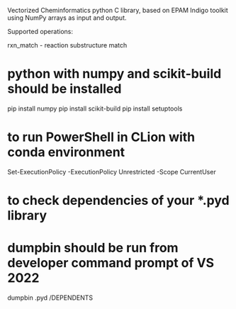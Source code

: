 Vectorized Cheminformatics python C library, based on EPAM Indigo toolkit
using NumPy arrays as input and output.

Supported operations:

rxn_match - reaction substructure match

# python with numpy and scikit-build should be installed
pip install numpy
pip install scikit-build
pip install setuptools


# to run PowerShell in CLion with conda environment
Set-ExecutionPolicy -ExecutionPolicy Unrestricted -Scope CurrentUser

# to check dependencies of your *.pyd library
# dumpbin should be run from developer command prompt of VS 2022
dumpbin <library name>.pyd /DEPENDENTS
